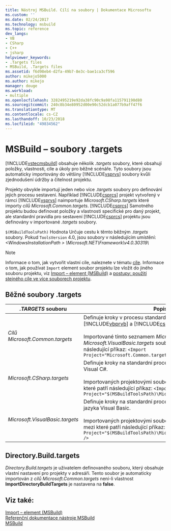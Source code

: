 ```yaml
---
title: Nástroj MSBuild. Cílí na soubory | Dokumentace Microsoftu
ms.custom: ''
ms.date: 02/24/2017
ms.technology: msbuild
ms.topic: reference
dev_langs:
- VB
- CSharp
- C++
- jsharp
helpviewer_keywords:
- .Targets files
- MSBuild, .Targets files
ms.assetid: f6d98eb4-d2fa-49b7-8e3c-bae1ca3cf596
author: mikejo5000
ms.author: mikejo
manager: douge
ms.workload:
- multiple
ms.openlocfilehash: 3282495219e92da38fc90c9a98fa115791190d80
ms.sourcegitcommit: 240c8b34e80952d00e90c52dcb1a077b9aff47f6
ms.translationtype: MT
ms.contentlocale: cs-CZ
ms.lasthandoff: 10/23/2018
ms.locfileid: "49834562"
---
```

# <a name="msbuild-targets-files"></a>MSBuild – soubory .targets
[!INCLUDE[vstecmsbuild](../extensibility/internals/includes/vstecmsbuild_md.md)] obsahuje několik *.targets* soubory, které obsahují položky, vlastnosti, cíle a úkoly pro běžné scénáře. Tyto soubory jsou automaticky importovány do většiny [!INCLUDE[vsprvs](../code-quality/includes/vsprvs_md.md)] soubory kvůli zjednodušení údržby a čitelnost projektu.  

 Projekty obvykle importují jeden nebo více *.targets* soubory pro definování jejich procesu sestavení. Například [!INCLUDE[csprcs](../data-tools/includes/csprcs_md.md)] projekt vytvořený v rámci [!INCLUDE[vsprvs](../code-quality/includes/vsprvs_md.md)] naimportuje *Microsoft.CSharp.targets* které importy *cílů Microsoft.Common.targets*. [!INCLUDE[csprcs](../data-tools/includes/csprcs_md.md)] Samotného projektu budou definovat položky a vlastnosti specifické pro daný projekt, ale standardní pravidla pro sestavení [!INCLUDE[csprcs](../data-tools/includes/csprcs_md.md)] projektu jsou definovány v importované *.targets* soubory.  

 `$(MSBuildToolsPath)` Hodnota Určuje cestu k těmto běžným *.targets* soubory. Pokud `ToolsVersion` 4.0, jsou soubory v následujícím umístění:  *\<WindowsInstallationPath > \Microsoft.NET\Framework\v4.0.30319\\*  

> [!NOTE]
>  Informace o tom, jak vytvořit vlastní cíle, naleznete v tématu [cíle](../msbuild/msbuild-targets.md). Informace o tom, jak používat `Import` element soubor projektu lze vložit do jiného souboru projektu, viz [Import – element (MSBuild)](../msbuild/import-element-msbuild.md) a [postupy: použití stejného cíle ve více souborech projektu](../msbuild/how-to-use-the-same-target-in-multiple-project-files.md).  

## <a name="common-targets-files"></a>Běžné soubory .targets  

| *.TARGETS* souboru | Popis |
|---------------------------------| - |
| *Cílů Microsoft.Common.targets* | Definuje kroky v procesu standardní sestavení pro [!INCLUDE[vbprvb](../code-quality/includes/vbprvb_md.md)] a [!INCLUDE[csprcs](../data-tools/includes/csprcs_md.md)] projekty.<br /><br /> Importované tímto seznamem *Microsoft.CSharp.targets* a *Microsoft.VisualBasic.targets* soubory, které zahrnují následující příkaz: `<Import Project="Microsoft.Common.targets" />` |
| *Microsoft.CSharp.targets* | Definuje kroky na standardní proces sestavení pro projekty Visual C#.<br /><br /> Importovaných projektovými soubory Visual C# (*.csproj*), mezi které patří následující příkaz: `<Import Project="$(MSBuildToolsPath)\Microsoft.CSharp.targets" />` |
| *Microsoft.VisualBasic.targets* | Definuje kroky na standardní proces sestavení pro projekty jazyka Visual Basic.<br /><br /> Importovaných projektovými soubory Visual Basic (*.vbproj*), mezi které patří následující příkaz: `<Import Project="$(MSBuildToolsPath)\Microsoft.VisualBasic.targets" />` |

## <a name="directorybuildtargets"></a>Directory.Build.targets
*Directory.Build.targets* je uživatelem definovaného souboru, který obsahuje vlastní nastavení pro projekty v adresáři. Tento soubor je automaticky importován z *cílů Microsoft.Common.targets* není-li vlastnost **ImportDirectoryBuildTargets** je nastavena na **false**.

## <a name="see-also"></a>Viz také:  
 [Import – element (MSBuild)](../msbuild/import-element-msbuild.md)   
 [Referenční dokumentace nástroje MSBuild](../msbuild/msbuild-reference.md)  
 [MSBuild](../msbuild/msbuild.md)
